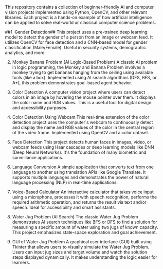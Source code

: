 This repository contains a collection of beginner-friendly AI and computer vision projects implemented using Python, OpenCV, and other relevant libraries. Each project is a hands-on example of how artificial intelligence can be applied to solve real-world or classical computer science problems.

##1. Gender Detection##
This project uses a pre-trained deep learning model to detect the gender of a person from an image or webcam feed. It utilizes OpenCV for face detection and a CNN-based model for gender classification (Male/Female). Useful in security systems, demographic analytics, and more.

2. Monkey Banana Problem (AI Logic-Based Problem)
A classic AI problem in logic programming, the Monkey and Banana Problem involves a monkey trying to get bananas hanging from the ceiling using available tools (like a box). Implemented using AI search algorithms (DFS, BFS, or A*), this problem demonstrates goal-based agent behavior.

3. Color Detection
A computer vision project where users can detect colors in an image by hovering the mouse pointer over them. It displays the color name and RGB values. This is a useful tool for digital design and accessibility purposes.

4. Color Detection Using Webcam
This real-time extension of the color detection project uses the computer's webcam to continuously detect and display the name and RGB values of the color in the central region of the video frame. Implemented using OpenCV and a color dataset.

5. Face Detection
This project detects human faces in images, video, or webcam feeds using Haar cascades or deep learning models like DNN (Deep Neural Networks). It's the foundation of many biometric and surveillance applications.

6. Language Conversion
A simple application that converts text from one language to another using translation APIs like Google Translate. It supports multiple languages and demonstrates the power of natural language processing (NLP) in real-time applications.

7. Voice-Based Calculator
An interactive calculator that takes voice input using a microphone, processes it with speech recognition, performs the required arithmetic operation, and returns the result via text and/or speech. Ideal for accessibility and smart assistants.

8. Water Jug Problem (AI Search)
The classic Water Jug Problem demonstrates AI search techniques like BFS or DFS to find a solution for measuring a specific amount of water using two jugs of known capacity. This project emphasizes state-space exploration and goal achievement.

9. GUI of Water Jug Problem
A graphical user interface (GUI) built using Tkinter that allows users to visually simulate the Water Jug Problem. Users can input jug sizes and target volume and watch the solution steps displayed dynamically. It makes understanding the logic easier for learners.


